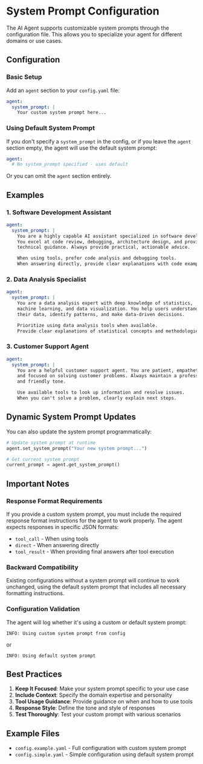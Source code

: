 # System Prompt Configuration

The AI Agent supports customizable system prompts through the configuration file. This allows you to specialize your agent for different domains or use cases.

## Configuration

### Basic Setup

Add an `agent` section to your `config.yaml` file:

```yaml
agent:
  system_prompt: |
    Your custom system prompt here...
```

### Using Default System Prompt

If you don't specify a `system_prompt` in the config, or if you leave the `agent` section empty, the agent will use the default system prompt:

```yaml
agent:
  # No system_prompt specified - uses default
```

Or you can omit the `agent` section entirely.

## Examples

### 1. Software Development Assistant

```yaml
agent:
  system_prompt: |
    You are a highly capable AI assistant specialized in software development.
    You excel at code review, debugging, architecture design, and providing
    technical guidance. Always provide practical, actionable advice.

    When using tools, prefer code analysis and debugging tools.
    When answering directly, provide clear explanations with code examples.
```

### 2. Data Analysis Specialist

```yaml
agent:
  system_prompt: |
    You are a data analysis expert with deep knowledge of statistics,
    machine learning, and data visualization. You help users understand
    their data, identify patterns, and make data-driven decisions.

    Prioritize using data analysis tools when available.
    Provide clear explanations of statistical concepts and methodologies.
```

### 3. Customer Support Agent

```yaml
agent:
  system_prompt: |
    You are a helpful customer support agent. You are patient, empathetic,
    and focused on solving customer problems. Always maintain a professional
    and friendly tone.

    Use available tools to look up information and resolve issues.
    When you can't solve a problem, clearly explain next steps.
```

## Dynamic System Prompt Updates

You can also update the system prompt programmatically:

```python
# Update system prompt at runtime
agent.set_system_prompt("Your new system prompt...")

# Get current system prompt
current_prompt = agent.get_system_prompt()
```

## Important Notes

### Response Format Requirements

If you provide a custom system prompt, you must include the required response format instructions for the agent to work properly. The agent expects responses in specific JSON formats:

- `tool_call` - When using tools
- `direct` - When answering directly
- `tool_result` - When providing final answers after tool execution

### Backward Compatibility

Existing configurations without a system prompt will continue to work unchanged, using the default system prompt that includes all necessary formatting instructions.

### Configuration Validation

The agent will log whether it's using a custom or default system prompt:

```
INFO: Using custom system prompt from config
```

or

```
INFO: Using default system prompt
```

## Best Practices

1. **Keep It Focused**: Make your system prompt specific to your use case
2. **Include Context**: Specify the domain expertise and personality
3. **Tool Usage Guidance**: Provide guidance on when and how to use tools
4. **Response Style**: Define the tone and style of responses
5. **Test Thoroughly**: Test your custom prompt with various scenarios

## Example Files

- `config.example.yaml` - Full configuration with custom system prompt
- `config.simple.yaml` - Simple configuration using default system prompt
